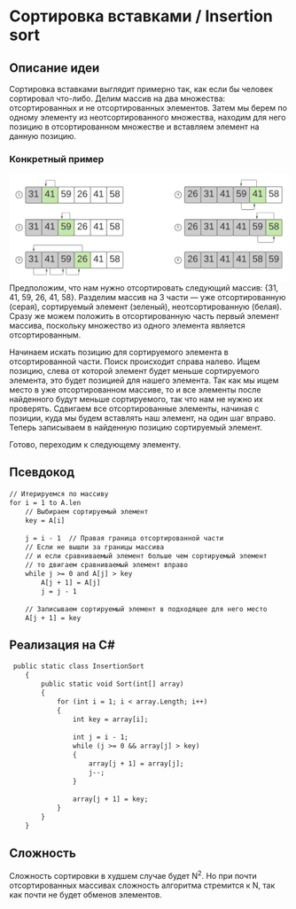 # Сортировка вставками / Insertion sort
## Описание идеи
Сортировка вставками выглядит примерно так, как если бы человек сортировал что-либо. Делим массив на два множества: отсортированных и не отсортированных элементов. Затем мы берем по одному элементу из неотсортированного множества, находим для него позицию в отсортированном множестве и вставляем элемент на данную позицию.

### Конкретный пример
![Схема сортировки](./Images/sorting_diagram.jpeg)
Предположим, что нам нужно отсортировать следующий массив: {31, 41, 59, 26, 41, 58}. Разделим массив на 3 части — уже отсортированную (серая), сортируемый элемент (зеленый), неотсортированную (белая). Сразу же можем положить в отсортированную часть первый элемент массива, поскольку множество из одного элемента является отсортированным.

Начинаем искать позицию для сортируемого элемента в отсортированной части. Поиск происходит справа налево. Ищем позицию, слева от которой элемент будет меньше сортируемого элемента, это будет позицией для нашего элемента. Так как мы ищем место в уже отсортированном массиве, то и все элементы после найденного будут меньше сортируемого, так что нам не нужно их проверять. Сдвигаем все отсортированные элементы, начиная с позиции, куда мы будем вставлять наш элемент, на один шаг вправо. Теперь записываем в найденную позицию сортируемый элемент.

Готово, переходим к следующему элементу.

## Псевдокод

```
// Итерируемся по массиву
for i = 1 to A.len
    // Выбираем сортируемый элемент
    key = A[i]
    
    j = i - 1  // Правая граница отсортированной части
    // Если не вышли за границы массива
    // и если сравниваемый элемент больше чем сортируемый элемент
    // то двигаем сравниваемый элемент вправо
    while j >= 0 and A[j] > key 
        A[j + 1] = A[j]
        j = j - 1
    
    // Записываем сортируемый элемент в подходящее для него место        
    A[j + 1] = key
```
## Реализация на C#
```
 public static class InsertionSort
    {
        public static void Sort(int[] array)
        {
            for (int i = 1; i < array.Length; i++)
            {
                int key = array[i];
                
                int j = i - 1;
                while (j >= 0 && array[j] > key)
                {
                    array[j + 1] = array[j];
                    j--;
                }

                array[j + 1] = key;
            }
        }
    }
```
## Сложность
Сложность сортировки в худшем случае будет N<sup>2</sup>. Но при почти отсортированных массивах сложность алгоритма стремится к N, так как почти не будет обменов элементов.